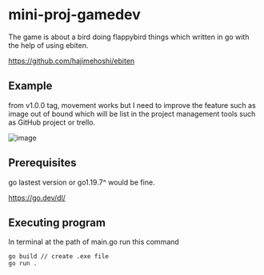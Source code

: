 # mini-proj-gamedev
The game is about a bird doing flappybird things which written in go with the help of using ebiten.

https://github.com/hajimehoshi/ebiten

## Example
from v1.0.0 tag, movement works but I need to improve the feature such as image out of bound which will be list in the project management tools such as GitHub project or trello.

![image](https://user-images.githubusercontent.com/58929072/223516141-45e11bb5-08f9-49c0-998e-dd7512085db4.png)

## Prerequisites
go lastest version or go1.19.7^ would be fine.

https://go.dev/dl/

## Executing program
In terminal at the path of main.go run this command
```
go build // create .exe file
go run .
```
